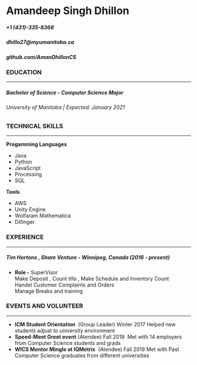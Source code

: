 # **Amandeep Singh Dhillon**
##### +1 (431)-335-8368
#####  __dhillo27@myumanitoba.ca__
##### __github.com/AmanDhillonCS__

### **EDUCATION** 
____
##### **Bachelor of Science - Computer Science Major**
###### University of Manitoba | Expected: January 2021

### **TECHNICAL SKILLS**
____
__Progamming Languages__ 
* Java     
* Python     
* JavaScript 
* Processing  
* SQL  
 
__Tools__
* AWS
* Unity Engine
* Wolfaram Mathematica
* Dillinger
### **EXPERIENCE**
____
##### __Tim Hortons , Share Venture - Winnipeg, Canada (2016 - present)__
- __Role -__ SuperVisor   
Make Deposit , Count tills , Make Schedule and Inventory Count  
Handel Customer Complaints and Orders  
Manage Breaks  and training

### **EVENTS AND VOLUNTEER**
____
- __ICM Student Orientation__ &nbsp;(Group Leader) Winter 2017 
Helped new students adjust to university environment 
- __Speed-Meet Greet event__ (Atendee) Fall 2019
&nbsp;Met with 14 employers from Computer Science students and grads
- __WICS Mentor Mingle at IQMetrix__ &nbsp;(Atendee) Fall 2019
Met with Past Computer Science graduates from different universities 
  








